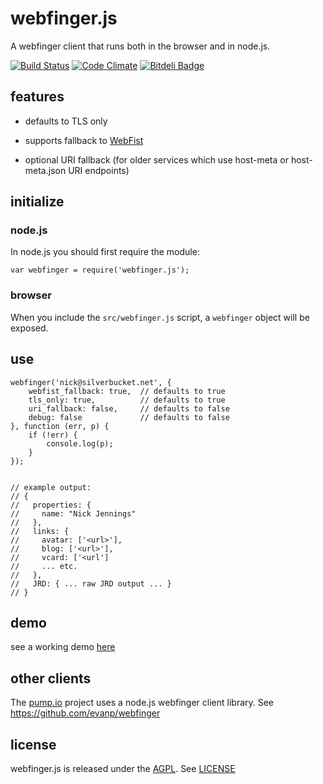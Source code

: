 webfinger.js
============

A webfinger client that runs both in the browser and in node.js.

[![Build Status](https://secure.travis-ci.org/silverbucket/webfinger.js.png)](http://travis-ci.org/silverbucket/webfinger.js)
[![Code Climate](https://codeclimate.com/github/silverbucket/webfinger.js.png)](https://codeclimate.com/github/silverbucket/webfinger.js)
[![Bitdeli Badge](https://d2weczhvl823v0.cloudfront.net/silverbucket/webfinger.js/trend.png)](https://bitdeli.com/free "Bitdeli Badge")

features
--------

* defaults to TLS only

* supports fallback to [WebFist](http://webfist.org)

* optional URI fallback (for older services which use host-meta or host-meta.json URI endpoints)


## initialize

### node.js
In node.js you should first require the module:

	var webfinger = require('webfinger.js');

### browser
When you include the `src/webfinger.js` script, a `webfinger` object will be exposed.

## use

	webfinger('nick@silverbucket.net', {
		webfist_fallback: true,  // defaults to true
		tls_only: true,          // defaults to true
		uri_fallback: false,     // defaults to false
		debug: false             // defaults to false
	}, function (err, p) {
		if (!err) {
			console.log(p);
		}
	});


	// example output:
	// {
	//   properties: {
	//     name: "Nick Jennings"
	//   },
	//   links: {
	//     avatar: ['<url>'],
	//     blog: ['<url>'],
	//     vcard: ['<url']
	//     ... etc.
	//   },
	//   JRD: { ... raw JRD output ... }
	// }


demo
----
see a working demo [here](http://silverbucket.github.com/webfinger.js/demo/)

other clients
-------------

The [pump.io](https://github.com/e14n/pump.io) project uses a node.js webfinger client library. See https://github.com/evanp/webfinger

license
-------
webfinger.js is released under the [AGPL](http://www.gnu.org/licenses/agpl.html). See [LICENSE](LICENSE)
